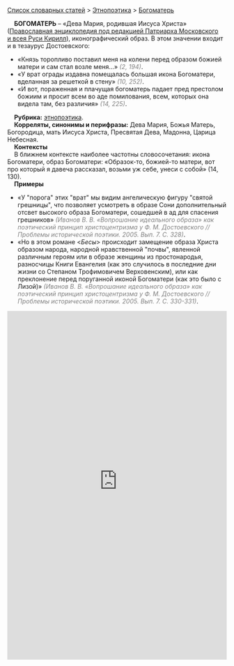 <style>
st { color: Gray;
  font-style: italic;}
</style>

[Список словарных статей](https://thesaurus-dostoevsky.github.io/Thesaurus/) > [Этнопоэтика](ethnopoe.md) > [Богоматерь](богоматерь.md) 

&nbsp;&nbsp;&nbsp;&nbsp;**БОГОМАТЕРЬ** – «Дева Мария, родившая Иисуса Христа» ([Православная энциклопедия под редакцией Патриарха Московского и всея Руси Кирилл](https://www.pravenc.ru/)), иконографический образ. В этом значении входит и в тезаурус Достоевского:  
* «Князь торопливо поставил меня на колени  перед образом божией матери и сам стал возле меня…» <st>(2, 194)</st>.
* «У врат ограды издавна помещалась большая икона Богоматери, вделанная за решеткой в стену» <st>(10, 252)</st>.
* «И вот, пораженная и плачущая богоматерь падает пред престолом божиим и просит всем во аде помилования, всем, которых она видела там, без различия» <st>(14, 225)</st>.  <br>

&nbsp;&nbsp;&nbsp;&nbsp;**Рубрика:** [этнопоэтика](ethnopoe.md).  
&nbsp;&nbsp;&nbsp;&nbsp;**Корреляты, синонимы и перифразы:** Дева Мария, Божья Матерь, Богородица, мать Иисуса Христа, Пресвятая Дева, Мадонна, Царица Небесная.  
&nbsp;&nbsp;&nbsp;&nbsp;**Контексты**  
&nbsp;&nbsp;&nbsp;&nbsp;В ближнем контексте наиболее частотны словосочетания: икона Богоматери, образ Богоматери: «Образок-то, божией-то матери, вот про который я давеча рассказал, возьми уж себе, унеси с собой» (14, 130).  <br>
&nbsp;&nbsp;&nbsp;&nbsp;**Примеры**  
* «У "порога" этих "врат" мы видим ангелическую фигуру "святой грешницы", что позволяет усмотреть в образе Сони дополнительный отсвет высокого образа Богоматери, сошедшей в ад для спасения грешников» <st>(Иванов В. В. «Вопрошание идеального образа» как поэтический принцип христоцентризма у Ф. М. Достоевского // Проблемы исторической поэтики. 2005. Вып. 7. С. 328)</st>.
* «Но в этом романе <*Бесы*> происходит замещение образа Христа образом народа, народной нравственной "почвы", явленной различным героям или в образе женщины из простонародья, разносчицы Книги Евангелия (как это случилось в последние дни жизни со Степаном Трофимовичем Верховенским), или как преклонение перед поруганной иконой Богоматери (как это было с Лизой)» <st>(Иванов В. В. «Вопрошание идеального образа» как поэтический принцип христоцентризма у Ф. М. Достоевского // Проблемы исторической поэтики. 2005. Вып. 7. С. 330-331)</st>.

<iframe src="https://thesaurus-dostoevsky.github.io/nk/богоматерь.html" style="border:0px;width:100%;height:800px" allowfullscreen="true" webkitallowfullscreen="true" mozallowfullscreen="true">
